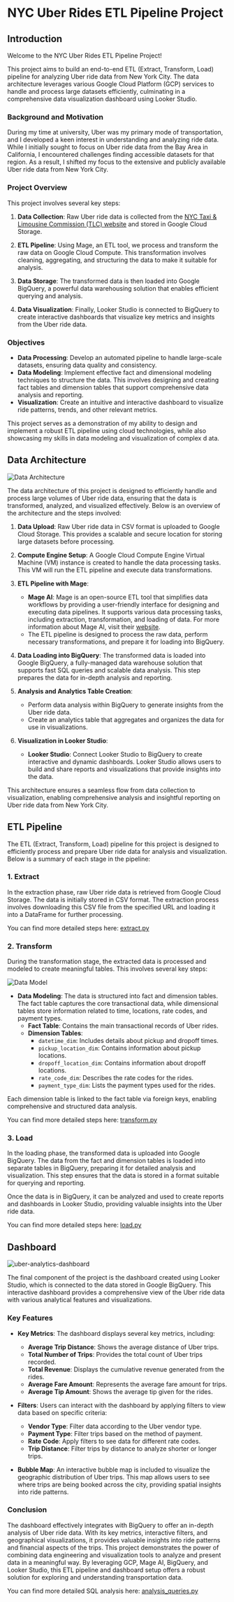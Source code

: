 # NYC Uber Rides ETL Pipeline Project

## Introduction

Welcome to the NYC Uber Rides ETL Pipeline Project!

This project aims to build an end-to-end ETL (Extract, Transform, Load) pipeline for analyzing Uber ride data from New York City. The data architecture leverages various Google Cloud Platform (GCP) services to handle and process large datasets efficiently, culminating in a comprehensive data visualization dashboard using Looker Studio.

### Background and Motivation

During my time at university, Uber was my primary mode of transportation, and I developed a keen interest in understanding and analyzing ride data. While I initially sought to focus on Uber ride data from the Bay Area in California, I encountered challenges finding accessible datasets for that region. As a result, I shifted my focus to the extensive and publicly available Uber ride data from New York City.

### Project Overview

This project involves several key steps:

1. **Data Collection**: Raw Uber ride data is collected from the [NYC Taxi & Limousine Commission (TLC) website](https://home.nyc.gov/site/tlc/about/tlc-trip-record-data.page) and stored in Google Cloud Storage.

2. **ETL Pipeline**: Using Mage, an ETL tool, we process and transform the raw data on Google Cloud Compute. This transformation involves cleaning, aggregating, and structuring the data to make it suitable for analysis.

3. **Data Storage**: The transformed data is then loaded into Google BigQuery, a powerful data warehousing solution that enables efficient querying and analysis.

4. **Data Visualization**: Finally, Looker Studio is connected to BigQuery to create interactive dashboards that visualize key metrics and insights from the Uber ride data.

### Objectives

- **Data Processing**: Develop an automated pipeline to handle large-scale datasets, ensuring data quality and consistency.
- **Data Modeling**: Implement effective fact and dimensional modeling techniques to structure the data. This involves designing and creating fact tables and dimension tables that support comprehensive data analysis and reporting.
- **Visualization**: Create an intuitive and interactive dashboard to visualize ride patterns, trends, and other relevant metrics.

This project serves as a demonstration of my ability to design and implement a robust ETL pipeline using cloud technologies, while also showcasing my skills in data modeling and visualization of complex d ata.

## Data Architecture

![Data Architecture](data-architecture.jpg)

The data architecture of this project is designed to efficiently handle and process large volumes of Uber ride data, ensuring that the data is transformed, analyzed, and visualized effectively. Below is an overview of the architecture and the steps involved:

1. **Data Upload**: Raw Uber ride data in CSV format is uploaded to Google Cloud Storage. This provides a scalable and secure location for storing large datasets before processing.

2. **Compute Engine Setup**: A Google Cloud Compute Engine Virtual Machine (VM) instance is created to handle the data processing tasks. This VM will run the ETL pipeline and execute data transformations.

3. **ETL Pipeline with Mage**:
   - **Mage AI**: Mage is an open-source ETL tool that simplifies data workflows by providing a user-friendly interface for designing and executing data pipelines. It supports various data processing tasks, including extraction, transformation, and loading of data. For more information about Mage AI, visit their [website](https://www.mage.ai/).
   - The ETL pipeline is designed to process the raw data, perform necessary transformations, and prepare it for loading into BigQuery.

4. **Data Loading into BigQuery**: The transformed data is loaded into Google BigQuery, a fully-managed data warehouse solution that supports fast SQL queries and scalable data analysis. This step prepares the data for in-depth analysis and reporting.

5. **Analysis and Analytics Table Creation**:
   - Perform data analysis within BigQuery to generate insights from the Uber ride data.
   - Create an analytics table that aggregates and organizes the data for use in visualizations.

6. **Visualization in Looker Studio**:
   - **Looker Studio**: Connect Looker Studio to BigQuery to create interactive and dynamic dashboards. Looker Studio allows users to build and share reports and visualizations that provide insights into the data.

This architecture ensures a seamless flow from data collection to visualization, enabling comprehensive analysis and insightful reporting on Uber ride data from New York City.

## ETL Pipeline

The ETL (Extract, Transform, Load) pipeline for this project is designed to efficiently process and prepare Uber ride data for analysis and visualization. Below is a summary of each stage in the pipeline:

### 1. Extract

In the extraction phase, raw Uber ride data is retrieved from Google Cloud Storage. The data is initially stored in CSV format. The extraction process involves downloading this CSV file from the specified URL and loading it into a DataFrame for further processing.

You can find more detailed steps here: [extract.py](mage-files/extract.py)

### 2. Transform

During the transformation stage, the extracted data is processed and modeled to create meaningful tables. This involves several key steps:

![Data Model](data-model.jpg)

- **Data Modeling**: The data is structured into fact and dimension tables. The fact table captures the core transactional data, while dimensional tables store information related to time, locations, rate codes, and payment types.
  - **Fact Table**: Contains the main transactional records of Uber rides.
  - **Dimension Tables**:
    - `datetime_dim`: Includes details about pickup and dropoff times.
    - `pickup_location_dim`: Contains information about pickup locations.
    - `dropoff_location_dim`: Contains information about dropoff locations.
    - `rate_code_dim`: Describes the rate codes for the rides.
    - `payment_type_dim`: Lists the payment types used for the rides.

Each dimension table is linked to the fact table via foreign keys, enabling comprehensive and structured data analysis.

You can find more detailed steps here: [transform.py](mage-files/transform.py)

### 3. Load

In the loading phase, the transformed data is uploaded into Google BigQuery. The data from the fact and dimension tables is loaded into separate tables in BigQuery, preparing it for detailed analysis and visualization. This step ensures that the data is stored in a format suitable for querying and reporting.

Once the data is in BigQuery, it can be analyzed and used to create reports and dashboards in Looker Studio, providing valuable insights into the Uber ride data.

You can find more detailed steps here: [load.py](mage-files/load.py)

## Dashboard

![uber-analytics-dashboard](https://github.com/user-attachments/assets/ea4d6fc1-35d9-4ab6-a37d-2b48fed93a15)

The final component of the project is the dashboard created using Looker Studio, which is connected to the data stored in Google BigQuery. This interactive dashboard provides a comprehensive view of the Uber ride data with various analytical features and visualizations.

### Key Features

- **Key Metrics**: The dashboard displays several key metrics, including:
  - **Average Trip Distance**: Shows the average distance of Uber trips.
  - **Total Number of Trips**: Provides the total count of Uber trips recorded.
  - **Total Revenue**: Displays the cumulative revenue generated from the rides.
  - **Average Fare Amount**: Represents the average fare amount for trips.
  - **Average Tip Amount**: Shows the average tip given for the rides.

- **Filters**: Users can interact with the dashboard by applying filters to view data based on specific criteria:
  - **Vendor Type**: Filter data according to the Uber vendor type.
  - **Payment Type**: Filter trips based on the method of payment.
  - **Rate Code**: Apply filters to see data for different rate codes.
  - **Trip Distance**: Filter trips by distance to analyze shorter or longer trips.

- **Bubble Map**: An interactive bubble map is included to visualize the geographic distribution of Uber trips. This map allows users to see where trips are being booked across the city, providing spatial insights into ride patterns.

### Conclusion

The dashboard effectively integrates with BigQuery to offer an in-depth analysis of Uber ride data. With its key metrics, interactive filters, and geographical visualizations, it provides valuable insights into ride patterns and financial aspects of the trips. This project demonstrates the power of combining data engineering and visualization tools to analyze and present data in a meaningful way. By leveraging GCP, Mage AI, BigQuery, and Looker Studio, this ETL pipeline and dashboard setup offers a robust solution for exploring and understanding transportation data.

You can find more detailed SQL analysis here: [analysis_queries.py](analysis_queries.sql)

